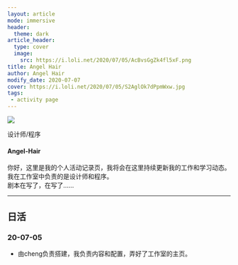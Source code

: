 ```yaml
---
layout: article
mode: immersive
header:
  theme: dark
article_header:
  type: cover
  image:
    src: https://i.loli.net/2020/07/05/AcBvsGgZk4fl5xF.png
title: Angel Hair
author: Angel Hair
modify_date: 2020-07-07
cover: https://i.loli.net/2020/07/05/S2AglOk7dPpmWxw.jpg
tags:
 - activity page
---
```


<div class="card">
  <div class="card__image">
    <img class="image" src="https://i.loli.net/2020/07/05/S2AglOk7dPpmWxw.jpg"/>
    <div class="overlay overlay--bottom">
      <p>设计师/程序</p>
    </div>
  </div>
  <div class="card__content">
    <div class="card__header">
      <h4>Angel-Hair</h4>
    </div>
    <p>
    你好，这里是我的个人活动记录页，我将会在这里持续更新我的工作和学习动态。我在工作室中负责的是设计师和程序。<br />剧本在写了，在写了……
    </p>
  </div>
</div>

<!--more-->

---

## 日活

### 20-07-05

* 由cheng负责搭建，我负责内容和配置，弄好了工作室的主页。
